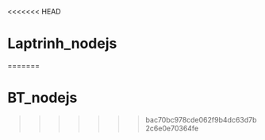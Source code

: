 <<<<<<< HEAD
# Laptrinh_nodejs
=======
# BT_nodejs
>>>>>>> bac70bc978cde062f9b4dc63d7b2c6e0e70364fe
